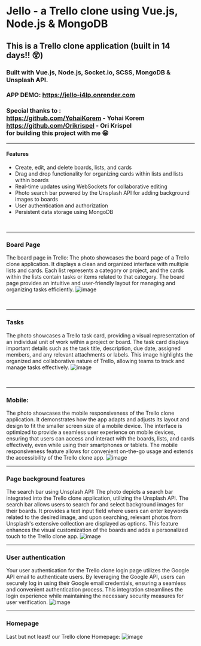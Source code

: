 # Jello - a Trello clone using Vue.js, Node.js & MongoDB

## This is a Trello clone application (built in 14 days!! 😲) <br>
### Built with Vue.js, Node.js, Socket.io, SCSS, MongoDB & Unsplash API. <br><br> APP DEMO: <a href="https://jello-i4lp.onrender.com/#/board/642bfd4ba630b6e9a10f9085">https://jello-i4lp.onrender.com</a><br>
### Special thanks to : <br>https://github.com/YohaiKorem - Yohai Korem <br>  https://github.com/Orikrispel - Ori Krispel <br>  for building this project with me 😁 
<hr>

#### Features
- Create, edit, and delete boards, lists, and cards
- Drag and drop functionality for organizing cards within lists and lists within boards
- Real-time updates using WebSockets for collaborative editing
- Photo search bar powered by the Unsplash API for adding background images to boards
- User authentication and authorization
- Persistent data storage using MongoDB
<br>
<hr>

### Board Page
The board page in Trello:
The photo showcases the board page of a Trello clone application. It displays a clean and organized interface with multiple lists and cards. Each list represents a category or project, and the cards within the lists contain tasks or items related to that category. The board page provides an intuitive and user-friendly layout for managing and organizing tasks efficiently.
![image](https://github.com/OriTeicher/Trello-clone/assets/101281765/7577efc5-d28b-4516-a311-8e964eb7f1dd)

<br>
<hr>

### Tasks
The photo showcases a Trello task card, providing a visual representation of an individual unit of work within a project or board.
The task card displays important details such as the task title, description, due date, assigned members, and any relevant attachments or labels.
This image highlights the organized and collaborative nature of Trello, allowing teams to track and manage tasks effectively. 
![image](https://github.com/OriTeicher/Trello-clone/assets/101281765/f9fc7111-c7c5-48fc-89e1-f1ad658777af)

<br>
<hr>

### Mobile:
The photo showcases the mobile responsiveness of the Trello clone application. It demonstrates how the app adapts and adjusts its layout and design to fit the smaller screen size of a mobile device. The interface is optimized to provide a seamless user experience on mobile devices, ensuring that users can access and interact with the boards, lists, and cards effectively, even while using their smartphones or tablets. The mobile responsiveness feature allows for convenient on-the-go usage and extends the accessibility of the Trello clone app.
![image](https://github.com/OriTeicher/Trello-clone/assets/101281765/bc5025aa-1a8f-47da-b22a-536c9c0128e2)
<br>
<hr>

### Page background features
The search bar using Unsplash API:
The photo depicts a search bar integrated into the Trello clone application, utilizing the Unsplash API. The search bar allows users to search for and select background images for their boards. It provides a text input field where users can enter keywords related to the desired image, and upon searching, relevant photos from Unsplash's extensive collection are displayed as options. This feature enhances the visual customization of the boards and adds a personalized touch to the Trello clone app.
![image](https://github.com/OriTeicher/Trello-clone/assets/101281765/7a6c8f95-686a-413f-a6ba-964791fb3c81)
<hr>

### User authentication
Your user authentication for the Trello clone login page utilizes the Google API email to authenticate users. By leveraging the Google API, users can securely log in using their Google email credentials, ensuring a seamless and convenient authentication process. This integration streamlines the login experience while maintaining the necessary security measures for user verification.
![image](https://github.com/OriTeicher/Trello-clone/assets/101281765/a6de4689-7fc7-4827-ad40-7e57c5207520)
<hr>

### Homepage
Last but not least! our Trello clone Homepage:
![image](https://github.com/OriTeicher/Trello-clone/assets/101281765/fe6d73b2-3d36-4221-aeed-e40ac0e24a7f)



